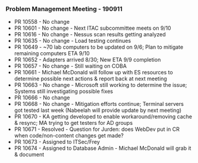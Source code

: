 ### Problem Management Meeting - 190911

* PR 10558 - No change
* PR 10601 - No change - Next ITAC subcommittee meets on 9/10
* PR 10616 - No change - Nessus scan results getting analyzed
* PR 10635 - No change - Load testing continues
* PR 10649 - \~70 lab computers to be updated on 9/6; Plan to mitigate remaining computers ETA 9/10
* PR 10652 - Adapters arrived 8/30; New ETA 9/9 completion
* PR 10657 - No change - Still waiting on COBA
* PR 10661 - Michael McDonald will follow up with ES resources to determine possible next actions & report back at next meeting
* PR 10663 - No change - Microsoft still working to determine the issue; Systems still investigating possible fixes
* PR 10666 - No change
* PR 10668 - No change - Mitigation efforts continue; Terminal servers got tested last week (Nabeelah will provide update by next meeting)
* PR 10670 - KA getting developed to enable workaround/removing cache & resync; MA trying to get testers for AD groups
* PR 10671 - Resolved - Question for Jurden: does WebDev put in CR when code/non-content changes get made?
* PR 10673 - Assigned to ITSec/Frey
* PR 10674 - Assigned to Database Admin - Michael McDonald will grab it & document

